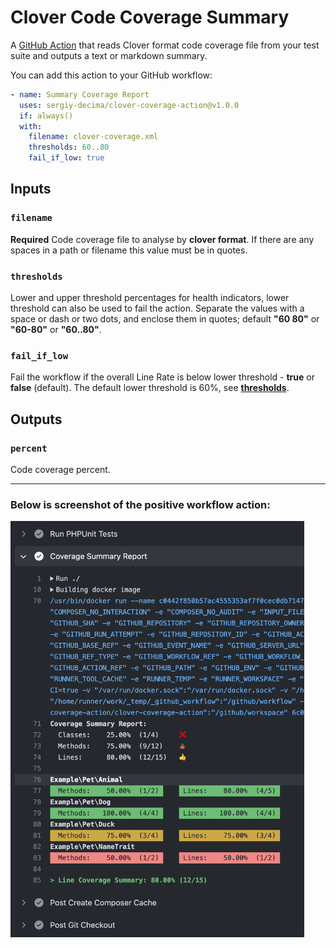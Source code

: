 # Clover Code Coverage Summary

A [GitHub Action](https://github.com/actions) that reads Clover format code coverage file from your test suite and outputs a text or markdown summary.

You can add this action to your GitHub workflow:

```yaml      
- name: Summary Coverage Report
  uses: sergiy-decima/clover-coverage-action@v1.0.0
  if: always()
  with:
    filename: clover-coverage.xml
    thresholds: 60..80
    fail_if_low: true
```

## Inputs

### `filename`

**Required** Code coverage file to analyse by **clover format**. If there are any spaces in a path or filename this value must be in quotes.

### `thresholds`

Lower and upper threshold percentages for health indicators, lower threshold can also be used to fail the action. Separate the values with a space or dash or two dots, and enclose them in quotes; default **"60 80"** or **"60-80"** or **"60..80"**.

### `fail_if_low`

Fail the workflow if the overall Line Rate is below lower threshold - **true** or **false** (default). The default lower threshold is 60%, see [**thresholds**](#thresholds).

## Outputs

### `percent`

Code coverage percent.

<hr>

### Below is screenshot of the positive workflow action:

<img src="misc/positive-coverage.png" width="470px" alt="Positive Coverage" title="Positive Coverage">
